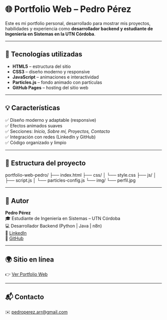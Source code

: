 # 🌐 Portfolio Web – Pedro Pérez


Este es mi portfolio personal, desarrollado para mostrar mis proyectos, habilidades y experiencia como **desarrollador backend y estudiante de Ingeniería en Sistemas en la UTN Córdoba**.

---

## 🚀 Tecnologías utilizadas

- **HTML5** – estructura del sitio  
- **CSS3** – diseño moderno y responsive  
- **JavaScript** – animaciones e interactividad  
- **Particles.js** – fondo animado con partículas  
- **GitHub Pages** – hosting del sitio web  

---

## 💡 Características

✅ Diseño moderno y adaptable (responsive)  
✅ Efectos animados suaves  
✅ Secciones: *Inicio, Sobre mí, Proyectos, Contacto*  
✅ Integración con redes (LinkedIn y GitHub)  
✅ Código organizado y limpio  

---

## 📁 Estructura del proyecto

portfolio-web-pedro/
├── index.html
├── css/
│ └── style.css
├── js/
│ ├── script.js
│ └── particles-config.js
└── img/
└── perfil.jpg

---

## 🧠 Autor

**Pedro Pérez**  
🎓 Estudiante de Ingeniería en Sistemas – UTN Córdoba  
💻 Desarrollador Backend (Python | Java | n8n)  
🔗 [LinkedIn](https://www.linkedin.com/in/pedro-perez-912716280/)  
🐙 [GitHub](https://github.com/pedrinio10)

---

## 🌍 Sitio en línea

👉 [Ver Portfolio Web](https://pedrinio10.github.io/portfolio-web-pedro/)

---

## 📬 Contacto

✉️ pedroperez.arr@gmail.com  
